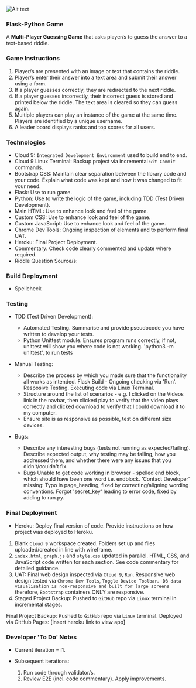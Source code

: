![Alt text](https://udemy-images.udemy.com/course/750x422/913448_e6e2.jpg)
### Flask-Python Game
A **Multi-Player Guessing Game** that asks player/s to guess the answer to a text-based riddle.

### Game Instructions
1. Player/s are presented with an image or text that contains the riddle.
2. Player/s enter their answer into a text area and submit their answer using a form.
3. If a player guesses correctly, they are redirected to the next riddle.
4. If a player guesses incorrectly, their incorrect guess is stored and printed below the riddle. The text area is cleared so they can guess again.
5. Multiple players can play an instance of the game at the same time. Players are identified by a unique username.
6. A leader board displays ranks and top scores for all users.

### Technologies

* Cloud 9: `Integrated Development Environment` used to build end to end.
* Cloud 9 Linux Terminal: Backup project via incremental `Git Commit` commands.
* Bootstrap CSS: Maintain clear separation between the library code and your code. Explain what code was kept and how it was changed to fit your need.
* Flask: Use to run game.
* Python: Use to write the logic of the game, including TDD (Test Driven Development).
* Main HTML: Use to enhance look and feel of the game.
* Custom CSS: Use to enhance look and feel of the game.
* Custom JavaScript: Use to enhance look and feel of the game.
* Chrome Dev Tools: Ongoing inspection of elements and to perform final UAT.
* Heroku: Final Project Deployment.
* Commentary: Check code clearly commented and update where required.
* Riddle Question Source/s: 

### Build Deployment
* Spellcheck

### Testing
* TDD (Test Driven Development): 
    - Automated Testing. Summarise and provide pseudocode you have written to develop your tests.
    - Python Unittest module. Ensures program runs correctly, if not, unittest will show you where code is not working. 'python3 -m unittest', to run tests
* Manual Testing: 
    - Describe the process by which you made sure that the functionality all works as intended.
            Flask Build - Ongoing checking via 'Run'.
            Resposive Testing.
            Executing code via Linux Terminal.
    - Structure around the list of scenarios - e.g. I clicked on the Videos link in the navbar, then clicked play to verify that the video plays correctly and clicked download to verify that I could download it to my computer.
    - Ensure site is as responsive as possible, test on different size devices.
* Bugs:
    - Describe any interesting bugs (tests not running as expected/failing). Describe expected output, why testing may be failing, how you addressed them, and whether there were any issues that you didn't/couldn't fix.
    

    * Bugs
    Unable to get code working in browser - spelled end block, which should have been one word i.e. endblock.
    'Contact Developer' missing: Typo in page_heading, fixed by correcting/aligning wording conventions.
    Forgot 'secret_key' leading to error code, fixed by adding to run.py.

### Final Deployment
* Heroku: Deploy final version of code. Provide instructions on how project was deployed to Heroku.

1. Blank `Cloud 9` workspace created. Folders set up and files uploaded/created in line with wireframe.
2. `index.html`, `graph.js` and `style.css` updated in parallel. HTML, CSS, and JavaScript code written for each section. See code commentary for detailed guidance.
3. UAT: Final web design inspected via `Cloud 9`, `Run`. Responsive web design tested via `Chrome Dev Tools`, `Toggle Device Toolbar`. ``` D3 data visualisation is non-responsive and built for large screens``` therefore, `Bootstrap` containers ONLY are responsive.
4. Staged Project Backup: Pushed to `GitHub` repo via `Linux` terminal in incremental stages.

Final Project Backup: Pushed to `GitHub` repo via `Linux` terminal.
Deployed via GitHub Pages: [insert heroku link to view app]


### Developer 'To Do' Notes

* Current iteration = i1.
* Subsequent iterations:

    1. Run code through validator/s.
    2. Review E2E (incl. code commentary). Apply improvements.
    